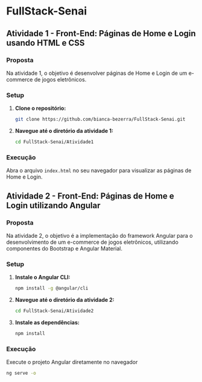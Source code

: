 # FullStack-Senai

## Atividade 1 - Front-End: Páginas de Home e Login usando HTML e CSS

### Proposta
Na atividade 1, o objetivo é desenvolver páginas de Home e Login de um e-commerce de jogos eletrônicos.

### Setup

1. **Clone o repositório:**
    ```bash
    git clone https://github.com/bianca-bezerra/FullStack-Senai.git
    ```

2. **Navegue até o diretório da atividade 1:**
    ```bash
    cd FullStack-Senai/Atividade1
    ```

### Execução

Abra o arquivo `index.html` no seu navegador para visualizar as páginas de Home e Login.


## Atividade 2 - Front-End: Páginas de Home e Login  utilizando Angular

### Proposta
Na atividade 2, o objetivo é a implementação do framework Angular para o desenvolvimento de um e-commerce de jogos eletrônicos, utilizando componentes do Bootstrap e Angular Material.

### Setup

1. **Instale o Angular CLI:**
    ```bash
    npm install -g @angular/cli
    ```

2. **Navegue até o diretório da atividade 2:**
    ```bash
    cd FullStack-Senai/Atividade2
    ```

3. **Instale as dependências:**
    ```bash
    npm install
    ```

### Execução

Execute o projeto Angular diretamente no navegador
   ```bash
   ng serve -o
